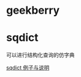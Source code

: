 # geekberry

# sqdict
可以进行结构化查询的仿字典

[sqdict 例子与说明](https://github.com/GeekBerry/geekberry/blob/master/geekberry/readme.md)
